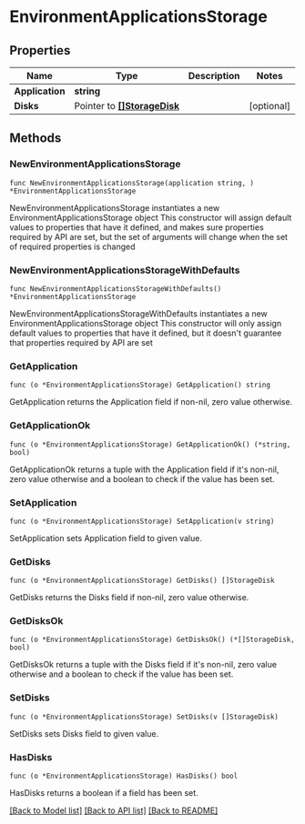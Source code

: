 # EnvironmentApplicationsStorage

## Properties

Name | Type | Description | Notes
------------ | ------------- | ------------- | -------------
**Application** | **string** |  | 
**Disks** | Pointer to [**[]StorageDisk**](StorageDisk.md) |  | [optional] 

## Methods

### NewEnvironmentApplicationsStorage

`func NewEnvironmentApplicationsStorage(application string, ) *EnvironmentApplicationsStorage`

NewEnvironmentApplicationsStorage instantiates a new EnvironmentApplicationsStorage object
This constructor will assign default values to properties that have it defined,
and makes sure properties required by API are set, but the set of arguments
will change when the set of required properties is changed

### NewEnvironmentApplicationsStorageWithDefaults

`func NewEnvironmentApplicationsStorageWithDefaults() *EnvironmentApplicationsStorage`

NewEnvironmentApplicationsStorageWithDefaults instantiates a new EnvironmentApplicationsStorage object
This constructor will only assign default values to properties that have it defined,
but it doesn't guarantee that properties required by API are set

### GetApplication

`func (o *EnvironmentApplicationsStorage) GetApplication() string`

GetApplication returns the Application field if non-nil, zero value otherwise.

### GetApplicationOk

`func (o *EnvironmentApplicationsStorage) GetApplicationOk() (*string, bool)`

GetApplicationOk returns a tuple with the Application field if it's non-nil, zero value otherwise
and a boolean to check if the value has been set.

### SetApplication

`func (o *EnvironmentApplicationsStorage) SetApplication(v string)`

SetApplication sets Application field to given value.


### GetDisks

`func (o *EnvironmentApplicationsStorage) GetDisks() []StorageDisk`

GetDisks returns the Disks field if non-nil, zero value otherwise.

### GetDisksOk

`func (o *EnvironmentApplicationsStorage) GetDisksOk() (*[]StorageDisk, bool)`

GetDisksOk returns a tuple with the Disks field if it's non-nil, zero value otherwise
and a boolean to check if the value has been set.

### SetDisks

`func (o *EnvironmentApplicationsStorage) SetDisks(v []StorageDisk)`

SetDisks sets Disks field to given value.

### HasDisks

`func (o *EnvironmentApplicationsStorage) HasDisks() bool`

HasDisks returns a boolean if a field has been set.


[[Back to Model list]](../README.md#documentation-for-models) [[Back to API list]](../README.md#documentation-for-api-endpoints) [[Back to README]](../README.md)


